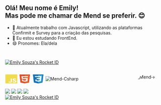 ## Olá! Meu nome é Emily! <br> Mas pode me chamar de Mend se preferir. 😊


- 🔭 Atualmente trabalho com Javascript, utilizando as plataformas Confirmit e Survey para a criação das pesquisas.
- 🌱 Eu estou estudando FrontEnd.
- 😄 Pronomes: Ela/dela

<br>

<a href="https://app.rocketseat.com.br/me/emilyssouza"><img src="https://app.rocketseat.com.br/api/rocketid/share?slug=emilyssouza&type=card" width="280" alt="Emily Souza's Rocket ID"/></a>

</div>
<div style="display: inline_block"><br>
  <img align="center" alt="Mend-Js" height="30" width="40" src="https://raw.githubusercontent.com/devicons/devicon/master/icons/javascript/javascript-plain.svg">
  <img align="center" alt="Mend-HTML" height="30" width="40" src="https://raw.githubusercontent.com/devicons/devicon/master/icons/html5/html5-original.svg">
  <img align="center" alt="Mend-CSS" height="30" width="40" src="https://raw.githubusercontent.com/devicons/devicon/master/icons/css3/css3-original.svg">
  <img align="center" alt="Mend-Csharp" height="30" width="40" src="https://raw.githubusercontent.com/jmnote/z-icons/master/svg/csharp.svg">
  <img align="right" alt="Mend-Pic" height="150" style="border-radius:50px;" src="https://static-cdn.jtvnw.net/jtv_user_pictures/cf39d8e1-8756-4af0-bfc0-fabc33a5e360-profile_image-300x300.png">
</div>

<br>

<div> 
  <a href = "mailto:emilyssouza05@gmail.com"><img src="https://img.shields.io/badge/-Gmail-%23333?style=for-the-badge&logo=gmail&logoColor=white" target="_blank"></a>
  <a href="https://www.linkedin.com/in/emily-ssouza" target="_blank"><img src="https://img.shields.io/badge/-LinkedIn-%230077B5?style=for-the-badge&logo=linkedin&logoColor=white" target="_blank"></a> 
  <a href="https://api.whatsapp.com/send?phone=5571985108216" target="_blank"><img src="https://img.shields.io/badge/WhatsApp-25D366?style=for-the-badge&logo=whatsapp&logoColor=white" target="_blank"></a> 
  <a href="https://t.me/MendHendd" target="_blank"><img src="https://img.shields.io/badge/Telegram-2CA5E0?style=for-the-badge&logo=telegram&logoColor=white" target="_blank"></a> 
</div>

<div>
  <a href="https://app.rocketseat.com.br/me/emilyssouza"><img src="https://app.rocketseat.com.br/api/rocketid/share?slug=emilyssouza&type=card" width="280" alt="Emily Souza's Rocket ID"/></a>
</div>

